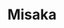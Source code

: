 ---
title: Misaka
description: A Human
logo: "https://upload.wikimedia.org/wikipedia/commons/8/8e/Font_Awesome_5_regular_gem.svg"
---